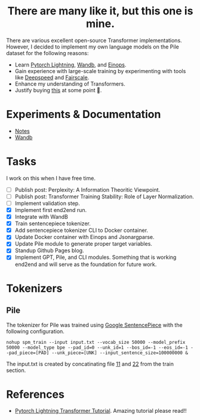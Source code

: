 <h1 align="center">There are many like it, but this one is mine.</h1> 

There are various excellent open-source Transformer 
implementations. However, I decided to implement my own language models on the Pile dataset for the following reasons:
* Learn [Pytorch Lightning](https://www.pytorchlightning.ai), [Wandb](https://wandb.ai/site), and [Einops](http://einops.rocks).
* Gain experience with large-scale training by experimenting with tools like [Deepspeed](https://www.deepspeed.ai) and [Fairscale](https://fairscale.readthedocs.io/en/latest/).
* Enhance my understanding of Transformers.
* Justify buying [this](https://bizon-tech.com/bizon-z5000.html) at some point 🤑.

# Experiments & Documentation
- [Notes](https://appliedml85.github.io)
- [Wandb](https://wandb.ai/appliedml85/language_modeling?workspace=user-appliedml85)

# Tasks
I work on this when I have free time.
- [ ] Publish post: Perplexity: A Information Theoritic Viewpoint.
- [ ] Publish post: Transformer Training Stability: Role of Layer Normalization.
- [ ] Implement validation step.
- [x] Implement first end2end run.
- [x] Integrate with WandB
- [x] Train sentencepiece tokenizer.
- [x] Add sentencepiece tokenizer CLI to Docker container.
- [x] Update Docker container with Einops and Jsonargparse.
- [x] Update Pile module to generate proper target variables. 
- [x] Standup Github Pages blog. 
- [x] Implement GPT, Pile, and CLI modules. Something that is working end2end and will serve as the foundation for future work.

# Tokenizers
## Pile
The tokenizer for Pile was trained using [Google SentencePiece](https://github.com/google/sentencepiece) with the following
configuration.

```
nohup spm_train --input input.txt --vocab_size 50000 --model_prefix 50000 --model_type bpe --pad_id=0 --unk_id=1 --bos_id=-1 --eos_id=-1 --pad_piece=[PAD] --unk_piece=[UNK] --input_sentence_size=100000000 &
```

The input.txt is created by concatinating file [11](https://mystic.the-eye.eu/public/AI/pile/train/11.jsonl.zst) and 
[22](https://mystic.the-eye.eu/public/AI/pile/train/22.jsonl.zst) from the train section.

# References
- [Pytorch Lightning Transformer Tutorial](https://pytorch-lightning.readthedocs.io/en/latest/notebooks/course_UvA-DL/05-transformers-and-MH-attention.html). Amazing tutorial please read!! 
